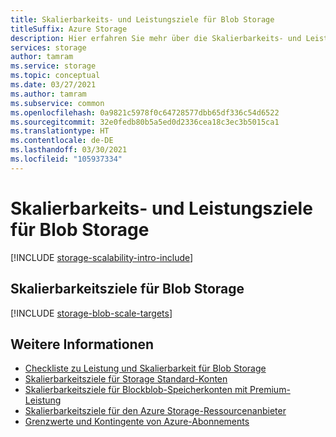 ```yaml
---
title: Skalierbarkeits- und Leistungsziele für Blob Storage
titleSuffix: Azure Storage
description: Hier erfahren Sie mehr über die Skalierbarkeits- und Leistungsziele für Blob Storage.
services: storage
author: tamram
ms.service: storage
ms.topic: conceptual
ms.date: 03/27/2021
ms.author: tamram
ms.subservice: common
ms.openlocfilehash: 0a9821c5978f0c64728577dbb65df336c54d6522
ms.sourcegitcommit: 32e0fedb80b5a5ed0d2336cea18c3ec3b5015ca1
ms.translationtype: HT
ms.contentlocale: de-DE
ms.lasthandoff: 03/30/2021
ms.locfileid: "105937334"
---
```

# <a name="scalability-and-performance-targets-for-blob-storage"></a>Skalierbarkeits- und Leistungsziele für Blob Storage

[!INCLUDE [storage-scalability-intro-include](../../../includes/storage-scalability-intro-include.md)]

## <a name="scale-targets-for-blob-storage"></a>Skalierbarkeitsziele für Blob Storage

[!INCLUDE [storage-blob-scale-targets](../../../includes/storage-blob-scale-targets.md)]

## <a name="see-also"></a>Weitere Informationen

- [Checkliste zu Leistung und Skalierbarkeit für Blob Storage](storage-performance-checklist.md)
- [Skalierbarkeitsziele für Storage Standard-Konten](../common/scalability-targets-standard-account.md)
- [Skalierbarkeitsziele für Blockblob-Speicherkonten mit Premium-Leistung](scalability-targets-premium-block-blobs.md)
- [Skalierbarkeitsziele für den Azure Storage-Ressourcenanbieter](../common/scalability-targets-resource-provider.md)
- [Grenzwerte und Kontingente von Azure-Abonnements](../../azure-resource-manager/management/azure-subscription-service-limits.md)
